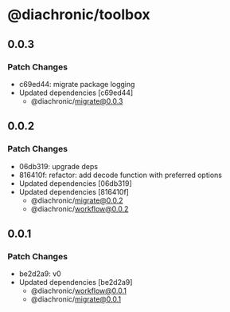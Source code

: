 # @diachronic/toolbox

## 0.0.3

### Patch Changes

- c69ed44: migrate package logging
- Updated dependencies [c69ed44]
  - @diachronic/migrate@0.0.3

## 0.0.2

### Patch Changes

- 06db319: upgrade deps
- 816410f: refactor: add decode function with preferred options
- Updated dependencies [06db319]
- Updated dependencies [816410f]
  - @diachronic/migrate@0.0.2
  - @diachronic/workflow@0.0.2

## 0.0.1

### Patch Changes

- be2d2a9: v0
- Updated dependencies [be2d2a9]
  - @diachronic/workflow@0.0.1
  - @diachronic/migrate@0.0.1
